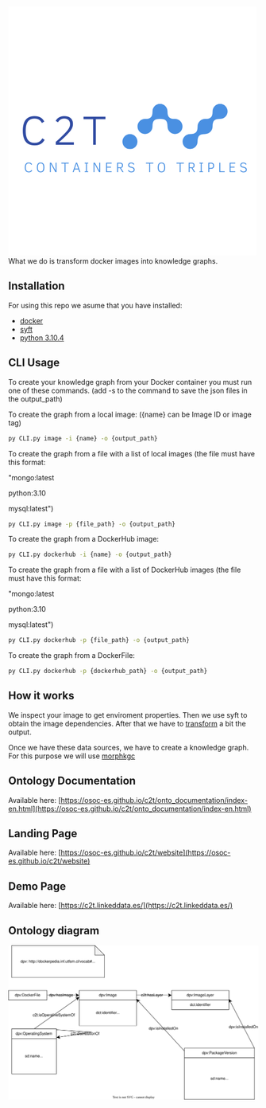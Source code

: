 ![logo](onto_documentation/images/logo.png)
What we do is transform docker images into knowledge graphs.
## Installation
For using this repo we asume that you have installed:
- [docker](https://docs.docker.com/engine/install/)
- [syft](https://github.com/anchore/syft)
- [python 3.10.4](https://www.python.org/downloads/release/python-3104/)

##  CLI Usage
To create your knowledge graph from your Docker container you must run one of these commands. (add -s to the command to save the json files in the output_path)

To create the graph from a local image: ({name} can be Image ID or image tag)

``` bash
py CLI.py image -i {name} -o {output_path}
```

To create the graph from a file with a list of local images (the file must have this format: 

"mongo:latest

python:3.10 

mysql:latest")

```bash
py CLI.py image -p {file_path} -o {output_path}
```

To create the graph from a DockerHub image:

```bash
py CLI.py dockerhub -i {name} -o {output_path}
```

To create the graph from a file with a list of DockerHub images (the file must have this format: 

"mongo:latest

python:3.10 

mysql:latest")

```bash
py CLI.py dockerhub -p {file_path} -o {output_path}
```

To create the graph from a DockerFile:

```bash
py CLI.py dockerhub -p {dockerhub_path} -o {output_path}
```


## How it works
We inspect your image to get enviroment properties. Then we use syft to obtain the image dependencies. After that we have to [transform](syft_parser.py) a bit the output.

Once we have these data sources, we have to create a knowledge graph. For this purpose we will use [morphkgc](https://github.com/oeg-upm/morph-kgc)

## Ontology Documentation
Available here: [https://osoc-es.github.io/c2t/onto_documentation/index-en.html](https://osoc-es.github.io/c2t/onto_documentation/index-en.html)

## Landing Page
Available here: [https://osoc-es.github.io/c2t/website](https://osoc-es.github.io/c2t/website)

## Demo Page
Available here: [https://c2t.linkeddata.es/](https://c2t.linkeddata.es/)

## Ontology diagram
![onto_map](onto_documentation/images/diagram.svg)
